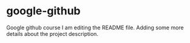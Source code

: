 # google-github
Google github course 
I am editing the README file. Adding some more details about the project description.
